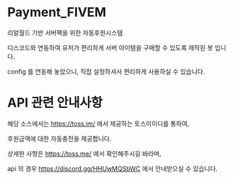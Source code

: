 # Payment_FIVEM
리얼월드 기반 서버팩을 위한 자동후원시스템

디스코드와 연동하여 유저가 편리하게 서버 아이템을 구매할 수 있도록 제작된 봇 입니다.

config 를 연동해 놓았으니, 직접 설정하셔서 편리하게 사용하실 수 있습니다.

# API 관련 안내사항
해당 소스에서는 https://toss.im/ 에서 제공하는 토스이이디를 통하여, 

후원금액에 대한 자동충전을 제공합니다.

상세한 사항은 https://toss.me/ 에서 확인해주시길 바라며, 

api 의 경우 https://discord.gg/HHUwMQSbWC 에서 안내받으실 수 있습니다.
